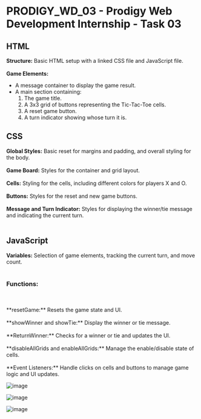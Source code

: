 # PRODIGY_WD_03 - Prodigy Web Development Internship - Task 03

<h2>HTML</h2>

**Structure:** Basic HTML setup with a linked CSS file and JavaScript file.<br><br>
**Game Elements:**
- A message container to display the game result.
- A main section containing:
  1) The game title.
  2) A 3x3 grid of buttons representing the Tic-Tac-Toe cells.
  3) A reset game button.
  4) A turn indicator showing whose turn it is.


<h2>CSS</h2>

**Global Styles:** Basic reset for margins and padding, and overall styling for the body. <br><br>
**Game Board:** Styles for the container and grid layout. <br><br>
**Cells:** Styling for the cells, including different colors for players X and O. <br><br>
**Buttons:** Styles for the reset and new game buttons. <br><br>
**Message and Turn Indicator:** Styles for displaying the winner/tie message and indicating the current turn. <br><br>

<h2>JavaScript</h2>

**Variables:** Selection of game elements, tracking the current turn, and move count. <br><br>
<h3>Functions:</h3> <br><br>
**resetGame:** Resets the game state and UI. <br><br>
**showWinner and showTie:** Display the winner or tie message. <br><br>
**ReturnWinner:** Checks for a winner or tie and updates the UI. <br><br>
**disableAllGrids and enableAllGrids:** Manage the enable/disable state of cells. <br><br>
**Event Listeners:** Handle clicks on cells and buttons to manage game logic and UI updates.<br>


![image](https://github.com/itsme-Muthu/PRODIGY_WD_03/assets/116727546/fbbfca58-e5a1-4e8b-8c5a-4b68cded7967)

![image](https://github.com/itsme-Muthu/PRODIGY_WD_03/assets/116727546/768c66ce-aa64-4584-85cd-d1fe4dfd4643)

![image](https://github.com/itsme-Muthu/PRODIGY_WD_03/assets/116727546/afd3e5a4-a8eb-4a2e-9471-62b790519019)





